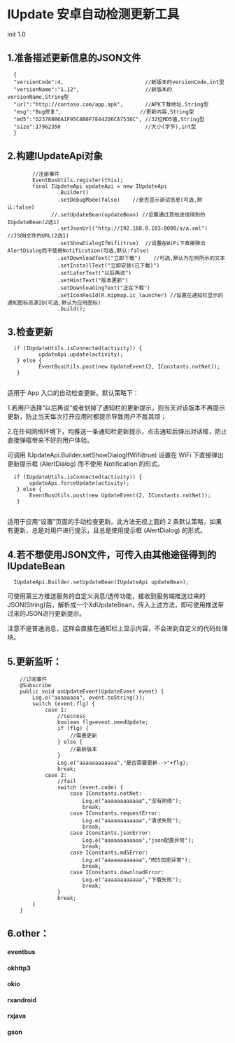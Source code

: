 # IUpdate 安卓自动检测更新工具
init 1.0
## 1.准备描述更新信息的JSON文件
```
  {
  "versionCode":4,                          //新版本的versionCode,int型
  "versionName":"1.12",                     //新版本的versionName,String型
  "url":"http://contoso.com/app.apk",       //APK下载地址,String型
  "msg":"Bug修复",                         //更新内容,String型
  "md5":"D23788B6A1F95C8B6F7E442D6CA7536C", //32位MD5值,String型
  "size":17962350                           //大小(字节),int型
  }
```
## 2.构建IUpdateApi对象
```
        //注册事件
        EventBusUtils.register(this);
        final IUpdateApi updateApi = new IUpdateApi
                .Builder()
                .setDebugMode(false)    //是否显示调试信息(可选,默认:false)
              //.setUpdateBean(updateBean) //设置通过其他途径得到的IUpdateBean(2选1)
                .setJsonUrl("http://192.168.8.103:8080/a/a.xml")   //JSON文件的URL(2选1)
                .setShowDialogIfWifi(true)  //设置在WiFi下直接弹出AlertDialog而不使用Notification(可选,默认:false)
                .setDownloadText("立即下载")    //可选,默认为左侧所示的文本
                .setInstallText("立即安装(已下载)")
                .setLaterText("以后再说")
                .setHintText("版本更新")
                .setDownloadingText("正在下载")
                .setIconResId(R.mipmap.ic_launcher) //设置在通知栏显示的通知图标资源ID(可选,默认为应用图标)
                .build();
```
## 3.检查更新
```
  if (IUpdateUtils.isConnected(activity)) {
          updateApi.update(activity);
   } else {
          EventBusUtils.post(new UpdateEvent(2, IConstants.notNet));
   }
  
```
适用于 App 入口的自动检查更新。默认策略下：

1.若用户选择“以后再说”或者划掉了通知栏的更新提示，则当天对该版本不再提示更新，防止当天每次打开应用时都提示导致用户不胜其烦；

2.在任何网络环境下，均推送一条通知栏更新提示，点击通知后弹出对话框，防止直接弹框带来不好的用户体验。

可调用 IUpdateApi.Builder.setShowDialogIfWifi(true) 设置在 WiFi 下直接弹出更新提示框 (AlertDialog) 而不使用 Notification 的形式。
```
  if (IUpdateUtils.isConnected(activity)) {
       updateApi.forceUpdate(activity);
   } else {
       EventBusUtils.post(new UpdateEvent(2, IConstants.notNet));
   }
 
```
适用于应用“设置”页面的手动检查更新。此方法无视上面的 2 条默认策略，如果有更新，总是对用户进行提示，且总是使用提示框 (AlertDialog) 的形式。

## 4.若不想使用JSON文件，可传入由其他途径得到的IUpdateBean 
```
  IUpdateApi.Builder.setUpdateBean(IUpdateApi updateBean);
```
可使用第三方推送服务的自定义消息/透传功能，接收到服务端推送过来的JSON(String)后，解析成一个XdUpdateBean，传入上述方法，即可使用推送带过来的JSON进行更新提示。

注意不是普通消息，这样会直接在通知栏上显示内容，不会进到自定义的代码处理块。
## 5.更新监听：

```
    //订阅事件
    @Subscribe
    public void onUpdateEvent(UpdateEvent event) {
        Log.e("aaaaaaaa", event.toString());
        switch (event.flg) {
            case 1:
                //success
                boolean flg=event.needUpdate;
                if (flg) {
                    //需要更新
                } else {
                    //最新版本
                }
                Log.e("aaaaaaaaaaaa","是否需要更新-->"+flg);
                break;
            case 2:
                //fail
                switch (event.code) {
                    case IConstants.notNet:
                        Log.e("aaaaaaaaaaaa","没有网络");
                        break;
                    case IConstants.requestError:
                        Log.e("aaaaaaaaaaaa","请求失败");
                        break;
                    case IConstants.jsonError:
                        Log.e("aaaaaaaaaaaa","json配置异常");
                        break;
                    case IConstants.md5Error:
                        Log.e("aaaaaaaaaaaa","MD5加密异常");
                        break;
                    case IConstants.downloadError:
                        Log.e("aaaaaaaaaaaa","下载失败");
                        break;
                }
                break;
        }
    }
  ```
## 6.other：
#### eventbus
#### okhttp3 
#### okio
#### rxandroid
#### rxjava
#### gson    
